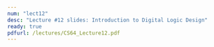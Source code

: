 ```yaml
---
num: "lect12"
desc: "Lecture #12 slides: Introduction to Digital Logic Design"
ready: true
pdfurl: /lectures/CS64_Lecture12.pdf
---
```


